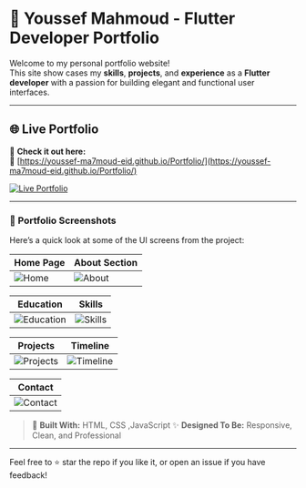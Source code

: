 # 📌 Youssef Mahmoud - Flutter Developer Portfolio

Welcome to my personal portfolio website!  
This site show cases my **skills**, **projects**, and **experience** as a **Flutter developer** with a passion for building elegant and functional user interfaces.

---

## 🌐 Live Portfolio

🚀 **Check it out here:**  
🔗 [https://youssef-ma7moud-eid.github.io/Portfolio/](https://youssef-ma7moud-eid.github.io/Portfolio/)

[![Live Portfolio](https://img.shields.io/badge/View_Portfolio-Online-green?style=for-the-badge&logo=google-chrome)](https://youssef-ma7moud-eid.github.io/Portfolio/)

---

### 📸 Portfolio Screenshots

Here’s a quick look at some of the UI screens from the project:

| Home Page | About Section |
|-----------|---------------|
| ![Home](https://github.com/user-attachments/assets/bab93e12-09ee-4edc-b159-1045dfe2cf94) | ![About](https://github.com/user-attachments/assets/f06574ec-60ad-4fa0-9675-549f5a8c0e99) |

| Education | Skills |
|-----------|--------|
| ![Education](https://github.com/user-attachments/assets/cec90c58-791c-49b9-bea8-d0aab8d95613) | ![Skills](https://github.com/user-attachments/assets/6ecfeceb-547f-4eec-b262-c62708705f7f) |

| Projects | Timeline |
|----------|----------|
| ![Projects](https://github.com/user-attachments/assets/995907ef-6110-425c-9091-f7041a590acc) | ![Timeline](https://github.com/user-attachments/assets/8bb6ae65-be8a-4bfc-9e59-1358ba803a14) |

| Contact |
|---------|
| ![Contact](https://github.com/user-attachments/assets/acf73923-600a-41e7-bc64-21ffc33d2fcc) 



> 💬 **Built With:** HTML, CSS ,JavaScript 
> ✨ **Designed To Be:** Responsive, Clean, and Professional

---

Feel free to ⭐ star the repo if you like it, or open an issue if you have feedback!
